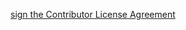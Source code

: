 <a href="https://www.clahub.com/agreements/bonospeak/EnglishTranslation">sign the Contributor License Agreement</a>
